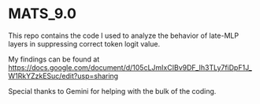 # MATS_9.0
This repo contains the code I used to analyze the behavior of late-MLP layers in suppressing correct token logit value.

My findings can be found at https://docs.google.com/document/d/105cLJmIxCIBv9DF_Ih3TLy7fiDpF1J_W1RkYZzkESuc/edit?usp=sharing

Special thanks to Gemini for helping with the bulk of the coding.